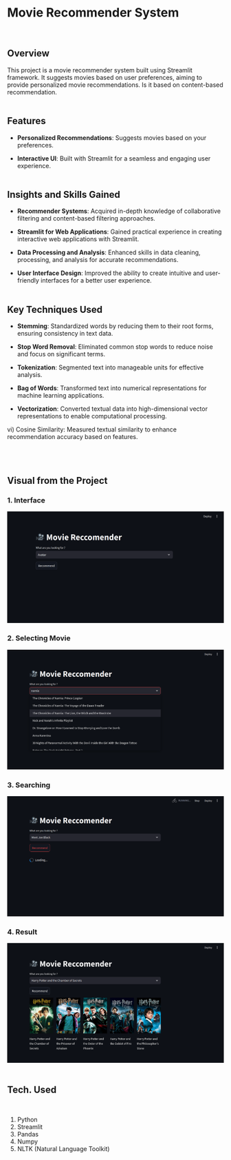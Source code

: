 # Movie Recommender System
<br>

## Overview
This project is a movie recommender system built using Streamlit framework. It suggests movies based on user preferences, aiming to provide personalized movie recommendations. Is it based on content-based recommendation.
<br><br>
## Features

- **Personalized Recommendations**: Suggests movies based on your preferences.

- **Interactive UI**: Built with Streamlit for a seamless and engaging user experience.
<br><br>
## Insights and Skills Gained

- **Recommender Systems**: Acquired in-depth knowledge of collaborative filtering and content-based filtering approaches.

- **Streamlit for Web Applications**: Gained practical experience in creating interactive web applications with Streamlit.

- **Data Processing and Analysis**: Enhanced skills in data cleaning, processing, and analysis for accurate recommendations.

- **User Interface Design**: Improved the ability to create intuitive and user-friendly interfaces for a better user experience.
<br><br>
## Key Techniques Used

-  **Stemming**: Standardized words by reducing them to their root forms, ensuring consistency in text data.

-  **Stop Word Removal**: Eliminated common stop words to reduce noise and focus on significant terms.

-  **Tokenization**: Segmented text into manageable units for effective analysis.

-  **Bag of Words**: Transformed text into numerical representations for machine learning applications.

-  **Vectorization**: Converted textual data into high-dimensional vector representations to enable computational processing.

vi) Cosine Similarity: Measured textual similarity to enhance recommendation accuracy based on features.
<br><br>
<br><br>
## Visual from the Project
### 1. Interface
![App Screenshot](https://github.com/ujjwal-7531/Movie-Recommender-System/blob/main/images/img1.png?raw=true)
### 2. Selecting Movie
![App Screenshot](https://github.com/ujjwal-7531/Movie-Recommender-System/blob/main/images/img2.png?raw=true)
### 3. Searching 
![App Screenshot](https://github.com/ujjwal-7531/Movie-Recommender-System/blob/main/images/img3.png?raw=true)
### 4. Result
![App Screenshot](https://github.com/ujjwal-7531/Movie-Recommender-System/blob/main/images/img4.png?raw=true)
<br><br>
## Tech. Used
<br>

1. Python
2. Streamlit
3. Pandas
4. Numpy
5. NLTK (Natural Language Toolkit)
        

